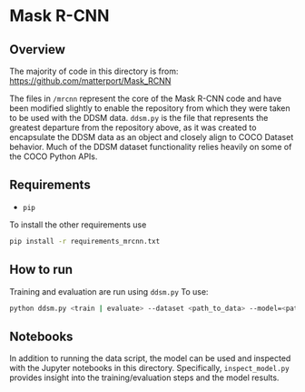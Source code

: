 # Mask R-CNN

## Overview
The majority of code in this directory is from: https://github.com/matterport/Mask_RCNN

The files in `/mrcnn` represent the core of the Mask R-CNN code and have been
modified slightly to enable the repository from which they were taken to be used
with the DDSM data. `ddsm.py` is the file that represents the greatest departure from the repository above, as it was created to encapsulate the DDSM data as an object and closely align to COCO Dataset behavior. Much of the DDSM dataset functionality relies heavily on some of the COCO Python APIs.

## Requirements
- `pip`

To install the other requirements use
```bash
pip install -r requirements_mrcnn.txt
```

## How to run
Training and evaluation are run using `ddsm.py`
To use:
```bash
python ddsm.py <train | evaluate> --dataset <path_to_data> --model=<path_to_model | imagenet | coco>
```

## Notebooks
In addition to running the data script, the model can be used and inspected with the Jupyter notebooks in this directory. Specifically, `inspect_model.py` provides insight into the training/evaluation steps and the model results.
